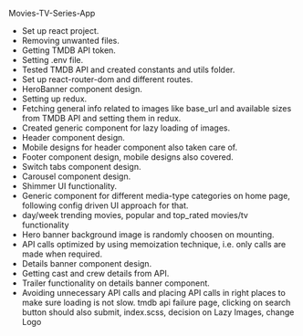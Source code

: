 Movies-TV-Series-App
- Set up react project.
- Removing unwanted files.
- Getting TMDB API token.
- Setting .env file.
- Tested TMDB API and created constants and utils folder.
- Set up react-router-dom and different routes.
- HeroBanner component design.
- Setting up redux.
- Fetching general info related to images like base_url and available sizes from TMDB API and setting them in redux.
- Created generic component for lazy loading of images.
- Header component design.
- Mobile designs for header component also taken care of.
- Footer component design, mobile designs also covered.
- Switch tabs component design.
- Carousel component design.
- Shimmer UI functionality.
- Generic component for different media-type categories on home page, following config driven UI approach for that.
- day/week trending movies, popular and top_rated movies/tv functionality
- Hero banner background image is randomly choosen on mounting.
- API calls optimized by using memoization technique, i.e. only calls are made when required.
- Details banner component design.
- Getting cast and crew details from API.
- Trailer functionality on details banner component.
- Avoiding unnecessary API calls and placing API calls in right places to make sure loading is not slow.
tmdb api failure page, clicking on search button should also submit, index.scss, decision on Lazy Images, change Logo